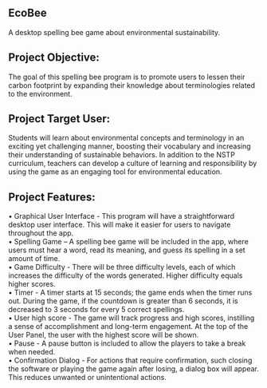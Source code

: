 ## EcoBee

A desktop spelling bee game about environmental sustainability.

## Project Objective:

The goal of this spelling bee program is to promote users to lessen their carbon footprint by expanding their knowledge about terminologies related to the environment.

## Project Target User: 

Students will learn about environmental concepts and terminology in an exciting yet challenging manner, boosting their vocabulary and increasing their understanding of sustainable behaviors. In addition to the NSTP curriculum, teachers can develop a culture of learning and responsibility by using the game as an engaging tool for environmental education.

## Project Features: 
•	Graphical User Interface - This program will have a straightforward desktop user interface. This will make it easier for users to navigate throughout the app. <br>
•	Spelling Game – A spelling bee game will be included in the app, where users must hear a word, read its meaning, and guess its spelling in a set amount of time. <br>
•	Game Difficulty - There will be three difficulty levels, each of which increases the difficulty of the words generated. Higher difficulty equals higher scores. <br>
•	Timer - A timer starts at 15 seconds; the game ends when the timer runs out. During the game, if the countdown is greater than 6 seconds, it is decreased to 3 seconds for every 5 correct spellings. <br>
•	User high score - The game will track progress and high scores, instilling a sense of accomplishment and long-term engagement. At the top of the User Panel, the user with the highest score will be shown. <br>
•	Pause - A pause button is included to allow the players to take a break when needed. <br>
•	Confirmation Dialog - For actions that require confirmation, such closing the software or playing the game again after losing, a dialog box will appear. This reduces unwanted or unintentional actions. <br>

